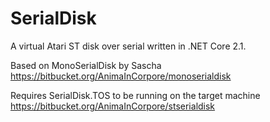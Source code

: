 # SerialDisk
A virtual Atari ST disk over serial written in .NET Core 2.1.

Based on MonoSerialDisk by Sascha
https://bitbucket.org/AnimaInCorpore/monoserialdisk

Requires SerialDisk.TOS to be running on the target machine
https://bitbucket.org/AnimaInCorpore/stserialdisk
